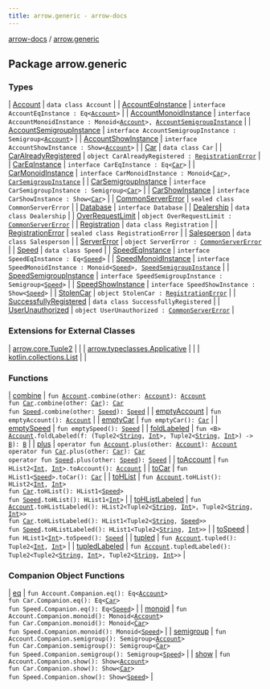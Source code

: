 ```yaml
---
title: arrow.generic - arrow-docs
---
```


[arrow-docs](../index.html) / [arrow.generic](./index.html)

## Package arrow.generic

### Types

| [Account](-account/index.html) | `data class Account` |
| [AccountEqInstance](-account-eq-instance/index.html) | `interface AccountEqInstance : Eq<`[`Account`](-account/index.html)`>` |
| [AccountMonoidInstance](-account-monoid-instance/index.html) | `interface AccountMonoidInstance : Monoid<`[`Account`](-account/index.html)`>, `[`AccountSemigroupInstance`](-account-semigroup-instance/index.html) |
| [AccountSemigroupInstance](-account-semigroup-instance/index.html) | `interface AccountSemigroupInstance : Semigroup<`[`Account`](-account/index.html)`>` |
| [AccountShowInstance](-account-show-instance/index.html) | `interface AccountShowInstance : Show<`[`Account`](-account/index.html)`>` |
| [Car](-car/index.html) | `data class Car` |
| [CarAlreadyRegistered](-car-already-registered.html) | `object CarAlreadyRegistered : `[`RegistrationError`](-registration-error.html) |
| [CarEqInstance](-car-eq-instance/index.html) | `interface CarEqInstance : Eq<`[`Car`](-car/index.html)`>` |
| [CarMonoidInstance](-car-monoid-instance/index.html) | `interface CarMonoidInstance : Monoid<`[`Car`](-car/index.html)`>, `[`CarSemigroupInstance`](-car-semigroup-instance/index.html) |
| [CarSemigroupInstance](-car-semigroup-instance/index.html) | `interface CarSemigroupInstance : Semigroup<`[`Car`](-car/index.html)`>` |
| [CarShowInstance](-car-show-instance/index.html) | `interface CarShowInstance : Show<`[`Car`](-car/index.html)`>` |
| [CommonServerError](-common-server-error.html) | `sealed class CommonServerError` |
| [Database](-database/index.html) | `interface Database` |
| [Dealership](-dealership/index.html) | `data class Dealership` |
| [OverRequestLimit](-over-request-limit.html) | `object OverRequestLimit : `[`CommonServerError`](-common-server-error.html) |
| [Registration](-registration/index.html) | `data class Registration` |
| [RegistrationError](-registration-error.html) | `sealed class RegistrationError` |
| [Salesperson](-salesperson/index.html) | `data class Salesperson` |
| [ServerError](-server-error.html) | `object ServerError : `[`CommonServerError`](-common-server-error.html) |
| [Speed](-speed/index.html) | `data class Speed` |
| [SpeedEqInstance](-speed-eq-instance/index.html) | `interface SpeedEqInstance : Eq<`[`Speed`](-speed/index.html)`>` |
| [SpeedMonoidInstance](-speed-monoid-instance/index.html) | `interface SpeedMonoidInstance : Monoid<`[`Speed`](-speed/index.html)`>, `[`SpeedSemigroupInstance`](-speed-semigroup-instance/index.html) |
| [SpeedSemigroupInstance](-speed-semigroup-instance/index.html) | `interface SpeedSemigroupInstance : Semigroup<`[`Speed`](-speed/index.html)`>` |
| [SpeedShowInstance](-speed-show-instance/index.html) | `interface SpeedShowInstance : Show<`[`Speed`](-speed/index.html)`>` |
| [StolenCar](-stolen-car.html) | `object StolenCar : `[`RegistrationError`](-registration-error.html) |
| [SuccessfullyRegistered](-successfully-registered/index.html) | `data class SuccessfullyRegistered` |
| [UserUnauthorized](-user-unauthorized.html) | `object UserUnauthorized : `[`CommonServerError`](-common-server-error.html) |

### Extensions for External Classes

| [arrow.core.Tuple2](arrow.core.-tuple2/index.html) |  |
| [arrow.typeclasses.Applicative](arrow.typeclasses.-applicative/index.html) |  |
| [kotlin.collections.List](kotlin.collections.-list/index.html) |  |

### Functions

| [combine](combine.html) | `fun `[`Account`](-account/index.html)`.combine(other: `[`Account`](-account/index.html)`): `[`Account`](-account/index.html)<br>`fun `[`Car`](-car/index.html)`.combine(other: `[`Car`](-car/index.html)`): `[`Car`](-car/index.html)<br>`fun `[`Speed`](-speed/index.html)`.combine(other: `[`Speed`](-speed/index.html)`): `[`Speed`](-speed/index.html) |
| [emptyAccount](empty-account.html) | `fun emptyAccount(): `[`Account`](-account/index.html) |
| [emptyCar](empty-car.html) | `fun emptyCar(): `[`Car`](-car/index.html) |
| [emptySpeed](empty-speed.html) | `fun emptySpeed(): `[`Speed`](-speed/index.html) |
| [foldLabeled](fold-labeled.html) | `fun <B> `[`Account`](-account/index.html)`.foldLabeled(f: (Tuple2<`[`String`](https://kotlinlang.org/api/latest/jvm/stdlib/kotlin/-string/index.html)`, `[`Int`](https://kotlinlang.org/api/latest/jvm/stdlib/kotlin/-int/index.html)`>, Tuple2<`[`String`](https://kotlinlang.org/api/latest/jvm/stdlib/kotlin/-string/index.html)`, `[`Int`](https://kotlinlang.org/api/latest/jvm/stdlib/kotlin/-int/index.html)`>) -> `[`B`](fold-labeled.html#B)`): `[`B`](fold-labeled.html#B) |
| [plus](plus.html) | `operator fun `[`Account`](-account/index.html)`.plus(other: `[`Account`](-account/index.html)`): `[`Account`](-account/index.html)<br>`operator fun `[`Car`](-car/index.html)`.plus(other: `[`Car`](-car/index.html)`): `[`Car`](-car/index.html)<br>`operator fun `[`Speed`](-speed/index.html)`.plus(other: `[`Speed`](-speed/index.html)`): `[`Speed`](-speed/index.html) |
| [toAccount](to-account.html) | `fun HList2<`[`Int`](https://kotlinlang.org/api/latest/jvm/stdlib/kotlin/-int/index.html)`, `[`Int`](https://kotlinlang.org/api/latest/jvm/stdlib/kotlin/-int/index.html)`>.toAccount(): `[`Account`](-account/index.html) |
| [toCar](to-car.html) | `fun HList1<`[`Speed`](-speed/index.html)`>.toCar(): `[`Car`](-car/index.html) |
| [toHList](to-h-list.html) | `fun `[`Account`](-account/index.html)`.toHList(): HList2<`[`Int`](https://kotlinlang.org/api/latest/jvm/stdlib/kotlin/-int/index.html)`, `[`Int`](https://kotlinlang.org/api/latest/jvm/stdlib/kotlin/-int/index.html)`>`<br>`fun `[`Car`](-car/index.html)`.toHList(): HList1<`[`Speed`](-speed/index.html)`>`<br>`fun `[`Speed`](-speed/index.html)`.toHList(): HList1<`[`Int`](https://kotlinlang.org/api/latest/jvm/stdlib/kotlin/-int/index.html)`>` |
| [toHListLabeled](to-h-list-labeled.html) | `fun `[`Account`](-account/index.html)`.toHListLabeled(): HList2<Tuple2<`[`String`](https://kotlinlang.org/api/latest/jvm/stdlib/kotlin/-string/index.html)`, `[`Int`](https://kotlinlang.org/api/latest/jvm/stdlib/kotlin/-int/index.html)`>, Tuple2<`[`String`](https://kotlinlang.org/api/latest/jvm/stdlib/kotlin/-string/index.html)`, `[`Int`](https://kotlinlang.org/api/latest/jvm/stdlib/kotlin/-int/index.html)`>>`<br>`fun `[`Car`](-car/index.html)`.toHListLabeled(): HList1<Tuple2<`[`String`](https://kotlinlang.org/api/latest/jvm/stdlib/kotlin/-string/index.html)`, `[`Speed`](-speed/index.html)`>>`<br>`fun `[`Speed`](-speed/index.html)`.toHListLabeled(): HList1<Tuple2<`[`String`](https://kotlinlang.org/api/latest/jvm/stdlib/kotlin/-string/index.html)`, `[`Int`](https://kotlinlang.org/api/latest/jvm/stdlib/kotlin/-int/index.html)`>>` |
| [toSpeed](to-speed.html) | `fun HList1<`[`Int`](https://kotlinlang.org/api/latest/jvm/stdlib/kotlin/-int/index.html)`>.toSpeed(): `[`Speed`](-speed/index.html) |
| [tupled](tupled.html) | `fun `[`Account`](-account/index.html)`.tupled(): Tuple2<`[`Int`](https://kotlinlang.org/api/latest/jvm/stdlib/kotlin/-int/index.html)`, `[`Int`](https://kotlinlang.org/api/latest/jvm/stdlib/kotlin/-int/index.html)`>` |
| [tupledLabeled](tupled-labeled.html) | `fun `[`Account`](-account/index.html)`.tupledLabeled(): Tuple2<Tuple2<`[`String`](https://kotlinlang.org/api/latest/jvm/stdlib/kotlin/-string/index.html)`, `[`Int`](https://kotlinlang.org/api/latest/jvm/stdlib/kotlin/-int/index.html)`>, Tuple2<`[`String`](https://kotlinlang.org/api/latest/jvm/stdlib/kotlin/-string/index.html)`, `[`Int`](https://kotlinlang.org/api/latest/jvm/stdlib/kotlin/-int/index.html)`>>` |

### Companion Object Functions

| [eq](eq.html) | `fun Account.Companion.eq(): Eq<`[`Account`](-account/index.html)`>`<br>`fun Car.Companion.eq(): Eq<`[`Car`](-car/index.html)`>`<br>`fun Speed.Companion.eq(): Eq<`[`Speed`](-speed/index.html)`>` |
| [monoid](monoid.html) | `fun Account.Companion.monoid(): Monoid<`[`Account`](-account/index.html)`>`<br>`fun Car.Companion.monoid(): Monoid<`[`Car`](-car/index.html)`>`<br>`fun Speed.Companion.monoid(): Monoid<`[`Speed`](-speed/index.html)`>` |
| [semigroup](semigroup.html) | `fun Account.Companion.semigroup(): Semigroup<`[`Account`](-account/index.html)`>`<br>`fun Car.Companion.semigroup(): Semigroup<`[`Car`](-car/index.html)`>`<br>`fun Speed.Companion.semigroup(): Semigroup<`[`Speed`](-speed/index.html)`>` |
| [show](show.html) | `fun Account.Companion.show(): Show<`[`Account`](-account/index.html)`>`<br>`fun Car.Companion.show(): Show<`[`Car`](-car/index.html)`>`<br>`fun Speed.Companion.show(): Show<`[`Speed`](-speed/index.html)`>` |

